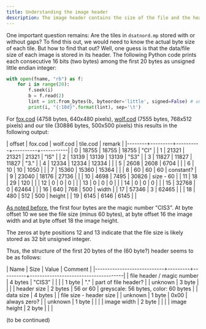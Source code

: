 ```yaml
---
title: Understanding the image header
description: The image header contains the size of the file and the header.
---
```


One important question remains: Are the tiles in `dsatnord.mp` stored
with or without gaps? To find this out, we would need to know the
actual byte size of each tile. But how to find that out? Well, one
guess is that the data/file size of each image is stored in its
header. The following Python code prints each consecutive 16 bits (two
bytes) among the first 20 bytes as unsigned little endian integer:

```python
with open(fname, "rb") as f:
    for i in range(20):
        f.seek(i)
        b = f.read(2)
        lint = int.from_bytes(b, byteorder='little', signed=False) # unsigned little endian
        print(i, "{:10d}".format(lint), sep='\t')
```

For [fox.cod](https://entropymine.com/samples/cod/fox.cod) (4758
bytes, 640x480 pixels),
[wolf.cod](https://entropymine.com/samples/cod/wolf.cod) (7555 bytes,
768x512 pixels) and our tile (30886 bytes, 500x500 pixels) this
results in the following output:

| offset | fox.cod | wolf.cod | tile.cod | remark    |
|--------+---------+----------+----------+-----------|
|      0 |   18755 |    18755 |    18755 | "CI"      |
|      1 |   21321 |    21321 |    21321 | "IS"      |
|      2 |   13139 |    13139 |    13139 | "S3"      |
|      3 |   11827 |    11827 |    11827 | "3."      |
|      4 |   12334 |    12334 |    12334 |           |
|      5 |    2608 |     2608 |     6704 |           |
|      6 |      10 |       10 |     1050 |           |
|      7 |   15360 |    15360 |    15364 |           |
|      8 |      60 |       60 |       60 | constant? |
|      9 |   23040 |    18176 |    27136 |           |
|     10 |    4698 |     7495 |    30826 | size - 60 |
|     11 |      18 |       29 |      120 |           |
|     12 |       0 |        0 |        0 |           |
|     13 |       0 |        0 |        0 |           |
|     14 |       0 |        0 |        0 |           |
|     15 |   32768 |        0 |    62464 |           |
|     16 |     640 |      768 |      500 | width     |
|     17 |   57346 |        3 |    62465 |           |
|     18 |     480 |      512 |      500 | height    |
|     19 |    6145 |     6146 |     6145 |           |

[As noted before](/2024/04/02/finding-the-tiles.html), the first four
bytes are the magic number "CIS3". At byte offset 10 we see the file
size (minus 60 bytes), at byte offset 16 the image width and at byte
offset 18 the image height.

The zeros at byte positions 12 and 13 indicate that the file size is
likely stored as 32 bit unsigned integer.

Thus, the structure of the first 20 bytes of the (60 byte?) header
seems to be as follows:

| Name                       | Size    | Value    | Comment                              |
|----------------------------+---------+----------+--------------------------------------|
| file header / magic number | 4 bytes | "CIS3"   |                                      |
|                            | 1 byte  | "."      | part of file header?                 |
| unknown                    | 3 byte  |          |                                      |
| header size                | 2 bytes | 56 or 60 | greyscale: 56 bytes, color: 60 bytes |
| data size                  | 4 bytes |          | file size - header size              |
| unknown                    | 1 byte  | 0x00     | always zero?                         |
| unknown                    | 1 byte  |          |                                      |
| image width                | 2 byte  |          |                                      |
| image height               | 2 byte  |          |                                      |

(to be continued)
